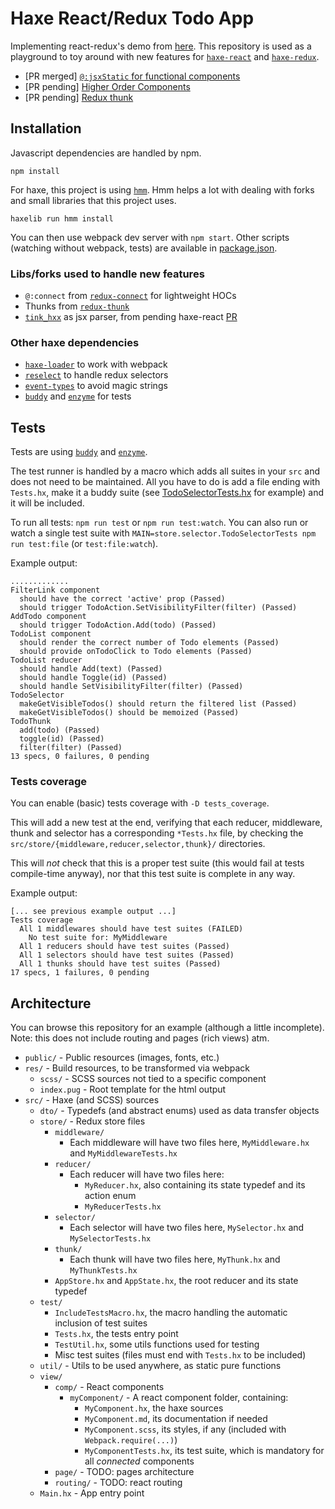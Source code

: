# Haxe React/Redux Todo App

Implementing react-redux's demo from [here](http://redux.js.org/docs/basics/UsageWithReact.html#implementing-container-components). This repository is used as a playground to toy around with new features for [`haxe-react`](https://github.com/massiveinteractive/haxe-react) and [`haxe-redux`](https://github.com/elsassph/haxe-redux).

* [PR merged] [`@:jsxStatic` for functional components](doc/jsx-static.md)
* [PR pending] [Higher Order Components](doc/redux-hoc.md)
* [PR pending] [Redux thunk](doc/redux-thunk.md)


## Installation

Javascript dependencies are handled by npm.
```
npm install
```

For haxe, this project is using [`hmm`](https://github.com/andywhite37/hmm). Hmm helps a lot with dealing with forks and small libraries that this project uses.
```
haxelib run hmm install
```

You can then use webpack dev server with `npm start`. Other scripts (watching without webpack, tests) are available in [package.json](/package.json).

### Libs/forks used to handle new features

* `@:connect` from [`redux-connect`](https://github.com/kLabz/haxe-redux-connect) for lightweight HOCs
* Thunks from [`redux-thunk`](https://github.com/kLabz/haxe-redux-thunk)
* [`tink_hxx`](https://github.com/haxetink/tink_hxx) as jsx parser, from pending haxe-react [PR](https://github.com/massiveinteractive/haxe-react/pull/95)

### Other haxe dependencies

* [`haxe-loader`](https://github.com/jasononeil/webpack-haxe-loader) to work with webpack
* [`reselect`](https://github.com/kLabz/haxe-reselect) to handle redux selectors
* [`event-types`](https://github.com/kLabz/event-types) to avoid magic strings
* [`buddy`](https://github.com/ciscoheat/buddy) and [`enzyme`](https://github.com/kLabz/haxe-enzyme) for tests


## Tests

Tests are using [`buddy`](https://github.com/ciscoheat/buddy) and [`enzyme`](https://github.com/kLabz/haxe-enzyme).

The test runner is handled by a macro which adds all suites in your `src` and does not need to be maintained.
All you have to do is add a file ending with `Tests.hx`, make it a buddy suite (see [TodoSelectorTests.hx](/src/store/selector/TodoSelectorTests.hx) for example) and it will be included.

To run all tests: `npm run test` or `npm run test:watch`.
You can also run or watch a single test suite with `MAIN=store.selector.TodoSelectorTests npm run test:file` (or `test:file:watch`).

Example output:
```
.............
FilterLink component
  should have the correct 'active' prop (Passed)
  should trigger TodoAction.SetVisibilityFilter(filter) (Passed)
AddTodo component
  should trigger TodoAction.Add(todo) (Passed)
TodoList component
  should render the correct number of Todo elements (Passed)
  should provide onTodoClick to Todo elements (Passed)
TodoList reducer
  should handle Add(text) (Passed)
  should handle Toggle(id) (Passed)
  should handle SetVisibilityFilter(filter) (Passed)
TodoSelector
  makeGetVisibleTodos() should return the filtered list (Passed)
  makeGetVisibleTodos() should be memoized (Passed)
TodoThunk
  add(todo) (Passed)
  toggle(id) (Passed)
  filter(filter) (Passed)
13 specs, 0 failures, 0 pending
```

### Tests coverage

You can enable (basic) tests coverage with `-D tests_coverage`.

This will add a new test at the end, verifying that each reducer, middleware, thunk and selector has a corresponding `*Tests.hx` file, by checking the `src/store/{middleware,reducer,selector,thunk}/` directories.

This will *not* check that this is a proper test suite (this would fail at tests compile-time anyway), nor that this test suite is complete in any way.

Example output:
```
[... see previous example output ...]
Tests coverage
  All 1 middlewares should have test suites (FAILED)
    No test suite for: MyMiddleware
  All 1 reducers should have test suites (Passed)
  All 1 selectors should have test suites (Passed)
  All 1 thunks should have test suites (Passed)
17 specs, 1 failures, 0 pending
```


## Architecture

You can browse this repository for an example (although a little incomplete).
Note: this does not include routing and pages (rich views) atm.

* `public/` - Public resources (images, fonts, etc.)
* `res/` - Build resources, to be transformed via webpack
	* `scss/` - SCSS sources not tied to a specific component
	* `index.pug` - Root template for the html output
* `src/` - Haxe (and SCSS) sources
	* `dto/` - Typedefs (and abstract enums) used as data transfer objects
	* `store/` - Redux store files
		* `middleware/`
			* Each middleware will have two files here, `MyMiddleware.hx` and `MyMiddlewareTests.hx`
		* `reducer/`
			* Each reducer will have two files here:
				* `MyReducer.hx`, also containing its state typedef and its action enum
				* `MyReducerTests.hx`
		* `selector/`
			* Each selector will have two files here, `MySelector.hx` and `MySelectorTests.hx`
		* `thunk/`
			* Each thunk will have two files here, `MyThunk.hx` and `MyThunkTests.hx`
		* `AppStore.hx` and `AppState.hx`, the root reducer and its state typedef
	* `test/`
		* `IncludeTestsMacro.hx`, the macro handling the automatic inclusion of test suites
		* `Tests.hx`, the tests entry point
		* `TestUtil.hx`, some utils functions used for testing
		* Misc test suites (files must end with `Tests.hx` to be included)
	* `util/` - Utils to be used anywhere, as static pure functions
	* `view/`
		* `comp/` - React components
			* `myComponent/` - A react component folder, containing:
				* `MyComponent.hx`, the haxe sources
				* `MyComponent.md`, its documentation if needed
				* `MyComponent.scss`, its styles, if any (included with `Webpack.require(...)`)
				* `MyComponentTests.hx`, its test suite, which is mandatory for all *connected* components
		* `page/` - TODO: pages architecture
		* `routing/` - TODO: react routing
	* `Main.hx` - App entry point

